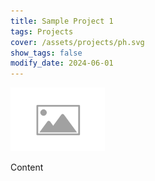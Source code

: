 ```yaml
---
title: Sample Project 1
tags: Projects
cover: /assets/projects/ph.svg
show_tags: false
modify_date: 2024-06-01
---
```


<img src="/assets/projects/ph.svg" alt="profile photo of Chen Jinsong" width="30%"/>

Content